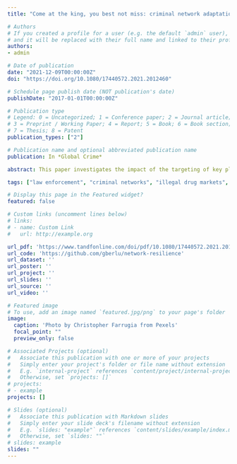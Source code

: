 ```yaml
---
title: "Come at the king, you best not miss: criminal network adaptation after law enforcement targeting of key players"

# Authors
# If you created a profile for a user (e.g. the default `admin` user), write the username (folder name) here 
# and it will be replaced with their full name and linked to their profile
authors:
- admin

# Date of publication
date: "2021-12-09T00:00:00Z"
doi: "https://doi.org/10.1080/17440572.2021.2012460"

# Schedule page publish date (NOT publication's date)
publishDate: "2017-01-01T00:00:00Z"

# Publication type
# Legend: 0 = Uncategorized; 1 = Conference paper; 2 = Journal article;
# 3 = Preprint / Working Paper; 4 = Report; 5 = Book; 6 = Book section;
# 7 = Thesis; 8 = Patent
publication_types: ["2"]

# Publication name and optional abbreviated publication name
publication: In *Global Crime*

abstract: This paper investigates the impact of the targeting of key players by law enforcement on the structure, communication strategies, and activities of a drug trafficking network. Data are extracted from judicial court documents. The unique nature of the investigation – which saw a key player being arrested mid-investigation but police monitoring continuing for another year – allows to compare the network before and after targeting. This paper combines a quantitative element where network statistics and exponential random graph models are used to describe and explain structural changes over time, and a qualitative element where the content of wiretapped conversations is analysed. After law enforcement targeting, network members favoured security over efficiency, although criminal collaboration continued after the arrest of the key player. This paper contributes to the growing literature on the efficiency-security trade-off in criminal networks, and discusses policy implications for repressive policies in illegal drug markets.

tags: ["law enforcement", "criminal networks", "illegal drug markets", "resilience"]

# Display this page in the Featured widget?
featured: false

# Custom links (uncomment lines below)
# links:
# - name: Custom Link
#   url: http://example.org

url_pdf: 'https://www.tandfonline.com/doi/pdf/10.1080/17440572.2021.2012460'
url_code: 'https://github.com/gberlu/network-resilience'
url_dataset: ''
url_poster: ''
url_project: ''
url_slides: ''
url_source: ''
url_video: ''

# Featured image
# To use, add an image named `featured.jpg/png` to your page's folder 
image:
  caption: 'Photo by Christopher Farrugia from Pexels'
  focal_point: ""
  preview_only: false

# Associated Projects (optional)
#   Associate this publication with one or more of your projects
#   Simply enter your project's folder or file name without extension
#   E.g. `internal-project` references `content/project/internal-project/index.md`
#   Otherwise, set `projects: []`
# projects:
# - example
projects: []

# Slides (optional)
#   Associate this publication with Markdown slides
#   Simply enter your slide deck's filename without extension
#   E.g. `slides: "example"` references `content/slides/example/index.md`
#   Otherwise, set `slides: ""`
# slides: example
slides: ""
---
```

